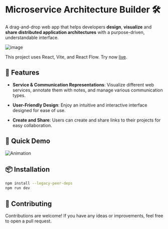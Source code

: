 # Microservice Architecture Builder 🛠️

A drag-and-drop web app that helps developers **design**, **visualize** and
**share distributed application architectures** with a purpose-driven,
understandable interface.

![image](https://github.com/NoailletasJordan/microservice-architecture-builder/assets/48062996/01a8c4ef-981f-46d5-a19e-96fa6a7139d1)

This project uses React, Vite, and React Flow. Try now
[live](https://microservice-architecture-builder.com).

## 🚀 Features

- **Service & Communication Representations**: Visualize different web services,
  annotate them with notes, and manage various communication types.

- **User-Friendly Design**: Enjoy an intuitive and interactive interface
  designed for ease of use.

- **Create and Share**: Users can create and share links to their projects for
  easy collaboration.

## 🎥 Quick Demo

![Animation](https://github.com/NoailletasJordan/microservice-architecture-builder/assets/48062996/45e2b5ae-a803-44e2-a95f-192cc344ac09)

## 📦 Installation

```bash
npm install --legacy-peer-deps
npm run dev
```

## 🤝 Contributing

Contributions are welcome! If you have any ideas or improvements, feel free to
open a pull request.
